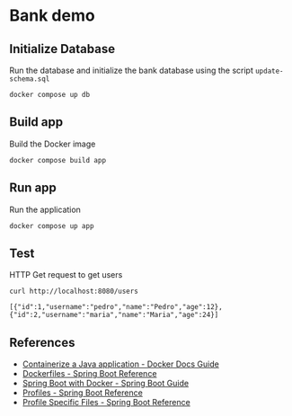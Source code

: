 # Bank demo

## Initialize Database

Run the database and initialize the bank database using the script `update-schema.sql`
```shell
docker compose up db
```

## Build app

Build the Docker image
```shell
docker compose build app
```

## Run app

Run the application
```shell
docker compose up app
```

## Test

HTTP Get request to get users
```shell
curl http://localhost:8080/users
```
```
[{"id":1,"username":"pedro","name":"Pedro","age":12},{"id":2,"username":"maria","name":"Maria","age":24}]
```

## References

- [Containerize a Java application - Docker Docs Guide](https://docs.docker.com/guides/language/java/containerize/)
- [Dockerfiles - Spring Boot Reference](https://docs.spring.io/spring-boot/reference/packaging/container-images/dockerfiles.html)
- [Spring Boot with Docker - Spring Boot Guide](https://spring.io/guides/gs/spring-boot-docker)
- [Profiles - Spring Boot Reference](https://docs.spring.io/spring-boot/reference/features/profiles.html)
- [Profile Specific Files - Spring Boot Reference](https://docs.spring.io/spring-boot/reference/features/external-config.html#features.external-config.files.profile-specific)
